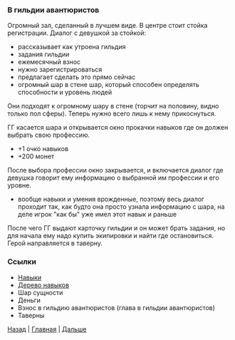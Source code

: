 ### В гильдии авантюристов

Огромный зал, сделанный в лучшем виде. В центре стоит стойка регистрации.
Диалог с девушкой за стойкой:
- рассказывает как утроена гильдия
- задания гильдии
- ежемесячный взнос
- нужно зарегистрироваться
- предлагает сделать это прямо сейчас
- огромный шар в стене шар, который способен определять способности и уровень людей

Они подходят к огромному шару в стене (торчит на половину, видно только пол сферы). Теперь нужно всего лишь к нему прикоснуться.

ГГ касается шара и открывается окно прокачки навыков где он должен выбрать свою профессию.
- +1 очко навыков
- +200 монет

После выбора профессии окно закрывается, и включается диалог где девушка говорит ему информацию о выбранной им профессии и его уровне.
- вообще навыки и умения врожденные, поэтому весь диалог проходит так, как будто она просто узнала информацию с шара, на деле игрок "как бы" уже имел этот навык и раньше

После чего ГГ выдают карточку гильдии и он может брать задания, но для начала ему надо купить экипировки и найти где остановиться. Герой направляется в таверну.

### Ссылки
- [Навыки](../Info/Skills.md)
- [Дерево навыков](../Info/SkillsTree.md)
- Шар сущности
- Деньги
- Взнос в гильдию авантюристов (глава в гильдии авантюристов)
- Таверны

[Назад](Part1.md) | [Главная](../Story.md) | [Дальше](Part3.md)